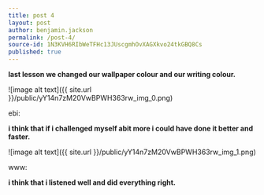 ```yaml
---
title: post 4
layout: post
author: benjamin.jackson
permalink: /post-4/
source-id: 1N3KVH6RIbWeTFHc13JUscgmhOvXAGXkvo24tkGBQ8Cs
published: true
---
```

**last lesson we changed our wallpaper colour and our writing colour.**

![image alt text]({{ site.url }}/public/yY14n7zM20VwBPWH363rw_img_0.png)

ebi:

**i think that if i challenged myself abit more i could have done it better and faster.**

![image alt text]({{ site.url }}/public/yY14n7zM20VwBPWH363rw_img_1.png)

www:

**i think that i listened well and did everything right.**

